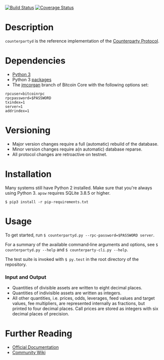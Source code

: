 [![Build Status](https://travis-ci.org/CounterpartyXCP/counterpartyd.svg?branch=develop)](https://travis-ci.org/CounterpartyXCP/counterpartyd)
[![Coverage Status](https://coveralls.io/repos/CounterpartyXCP/counterpartyd/badge.png?branch=develop)](https://coveralls.io/r/CounterpartyXCP/counterpartyd?branch=develop)

# Description
`counterpartyd` is the reference implementation of the [Counterparty
Protocol](https://github.com/CounterpartyXCP/Counterparty).


# Dependencies
* [Python 3](http://python.org)
* Python 3 [packages](https://github.com/CounterpartyXCP/counterpartyd/blob/master/pip-requirements.txt)
* The [jmcorgan](https://github.com/jmcorgan/bitcoin/tree/addrindex) branch of
  Bitcoin Core with the following options set:
```
rpcuser=bitcoinrpc
rpcpassword=$PASSWORD
txindex=1
server=1
addrindex=1
```


# Versioning
* Major version changes require a full (automatic) rebuild of the database.
* Minor version changes require a(n automatic) database reparse.
* All protocol changes are retroactive on testnet.

# Installation

Many systems still have Python 2 installed. Make sure that you're always using Python 3.
`apsw` requires SQLite 3.8.5 or higher.
```
$ pip3 install -r pip-requirements.txt
```

# Usage

To get started, run `$ counterpartyd.py --rpc-password=$PASSWORD server`.

For a summary of the available command‐line arguments and options, see
`$ counterpartyd.py --help` and `$ counterparty-cli.py --help`.

The test suite is invoked with `$ py.test` in the root directory of the
repository.


### Input and Output
* Quantities of divisible assets are written to eight decimal places.
* Quantities of indivisible assets are written as integers.
* All other quantities, i.e. prices, odds, leverages, feed values and target
values, fee multipliers, are represented internally as fractions, but printed
to four decimal places. Call prices are stored as integers with six decimal
places of precision.


# Further Reading

* [Official Documentation](http://counterparty.io/docs/)
* [Community Wiki](https://github.com/CounterpartyXCP/Community/wiki)
